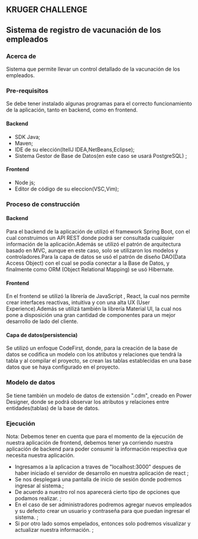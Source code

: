 ## KRUGER CHALLENGE 
## Sistema de registro de vacunación de los empleados


### Acerca de
Sistema que permite llevar un control detallado de la vacunación de los empleados.

### Pre-requisitos

Se debe tener instalado algunas programas para el correcto funcionamiento de la aplicación, tanto en backend, como en frontend.

#### Backend
- SDK Java;
- Maven;
- IDE de su elección(ItellJ IDEA,NetBeans,Eclipse);
- Sistema Gestor de Base de Datos(en este caso se usará PostgreSQL) ;

#### Frontend
- Node js;
- Editor de código de su eleccion(VSC,Vim);


### Proceso de construcción

#### Backend
Para el backend de la aplicación de utilizó el framework Spring Boot, con el cual construimos un API REST donde podrá ser consultada cualquier información de la aplicación.Además se utilizó el patrón de arquitectura basado en MVC, aunque en este caso, solo se utilizaron los modelos y controladores.Para la capa de datos se usó el patrón de diseño DAO(Data Access Object) con el cual se podía conectar a la Base de Datos, y finalmente como ORM (Object Relational Mapping) se usó Hibernate.

#### Frontend

En el frontend se utilizó la librería de JavaScript  , React, la cual nos permite crear interfaces reactivas, intuitiva y con una alta UX (User Experience).Además se utilizá también la librería Material UI, la cual nos pone a disposición una gran cantidad de componentes para un mejor desarrollo de lado del cliente.

#### Capa de datos(persistencia)

Se utilizó un enfoque CodeFirst, donde, para la creación de la base de datos se codifica un modelo con los atributos y relaciones que tendrá la tabla y al compilar el proyecto, se crean las tablas establecidas en una base datos que se haya configurado en el proyecto.

### Modelo de datos

Se tiene también un modelo de datos de extensión ".cdm", creado en Power Designer, donde se podrá observar los atributos y relaciones entre entidades(tablas) de la base de datos.

### Ejecución

Nota: Debemos tener en cuenta que para el momento de la ejecución de nuestra aplicación de frontend, debemos tener ya corriendo nuestra aplicación de backend para poder consumir la información respectiva que necesita nuestra aplicación.

- Ingresamos a la aplicacion a traves de "localhost:3000" despues de haber iniciado el servidor de desarrollo en nuestra aplicación de react ;
- Se nos desplegará una pantalla de inicio de sesión donde podremos ingresar al sistema.;
- De acuerdo a nuestro rol nos aparecerá cierto tipo de opciones que podamos realizar. ;
- En el caso de ser administradores podremos agregar nuevos empleados y su defecto crear un usuario y contraseña para que puedan ingresar el sistema. ;
- Si por otro lado somos empelados, entonces solo podremos visualizar y actualizar nuestra información. ;

